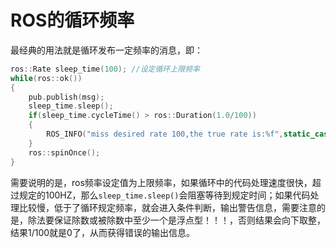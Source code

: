 # ROS的循环频率

最经典的用法就是循环发布一定频率的消息，即：

```c++
ros::Rate sleep_time(100); //设定循环上限频率
while(ros::ok())
{
	pub.publish(msg);
    sleep_time.sleep();
    if(sleep_time.cycleTime() > ros::Duration(1.0/100))
    {
        ROS_INFO("miss desired rate 100,the true rate is:%f",static_cast<double>(1)/sleep_time.cycleTime().toSec());
    }
    ros::spinOnce();
}
```

需要说明的是，ros频率设定值为上限频率，如果循环中的代码处理速度很快，超过规定的100HZ，那么`sleep_time.sleep()`会阻塞等待到规定时间；如果代码处理比较慢，低于了循环规定频率，就会进入条件判断，输出警告信息，需要注意的是，除法要保证除数或被除数中至少一个是浮点型！！！，否则结果会向下取整，结果1/100就是0了，从而获得错误的输出信息。

